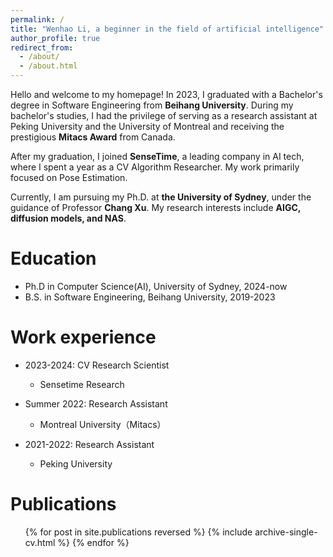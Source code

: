 ```yaml
---
permalink: /
title: "Wenhao Li, a beginner in the field of artificial intelligence"
author_profile: true
redirect_from: 
  - /about/
  - /about.html
---
```


Hello and welcome to my homepage! In 2023, I graduated with a Bachelor's degree in Software Engineering from __Beihang University__. During my bachelor's studies, I had the privilege of serving as a research assistant at Peking University and the University of Montreal and receiving the prestigious __Mitacs Award__ from Canada.

After my graduation, I joined __SenseTime__, a leading company in AI tech, where I spent a year as a CV Algorithm Researcher. My work primarily focused on Pose Estimation.

Currently, I am pursuing my Ph.D. at __the University of Sydney__, under the guidance of Professor __Chang Xu__. My research interests include  __AIGC, diffusion models, and NAS__.

Education
======
* Ph.D in Computer Science(AI),  University of Sydney, 2024-now
* B.S. in Software Engineering, Beihang  University, 2019-2023

Work experience
======
* 2023-2024: CV Research Scientist
  * Sensetime Research

* Summer 2022: Research Assistant
  * Montreal University（Mitacs）

* 2021-2022: Research Assistant
  * Peking University

Publications
======
  <ul>{% for post in site.publications reversed %}
    {% include archive-single-cv.html %}
  {% endfor %}</ul>

